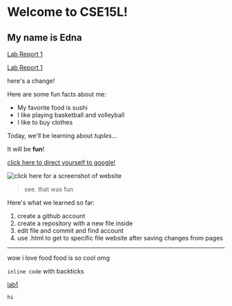 # Welcome to CSE15L!

## My name is Edna

[Lab Report 1](lab-report-1-week-2.html)

[Lab Report 1](https://ednavho.github.io/cse15l-lab-reports/lab-report-1-week-2.html)

here's a change!

Here are some fun facts about me:
* My favorite food is sushi
* I like playing basketball and volleyball
* I like to buy clothes

Today, we'll be learning about *tuples*...

It will be **fun**!

[click here to direct yourself to google!](http://www.google.com)

![click here for a screenshot of website](https://www.planetware.com/wpimages/2020/02/france-in-pictures-beautiful-places-to-photograph-eiffel-tower.jpg)

> see. that was fun

Here's what we learned so far:
1. create a github account
2. create a repository with a new file inside
3. edit file and commit and find account
4. use <filename>.html to get to specific file website after saving changes from pages
  
---
  
wow i love food
  food is so cool
  omg
  
`inline code` with backticks
  
[lab1](new.md)
  
  
 ```
hi
 



